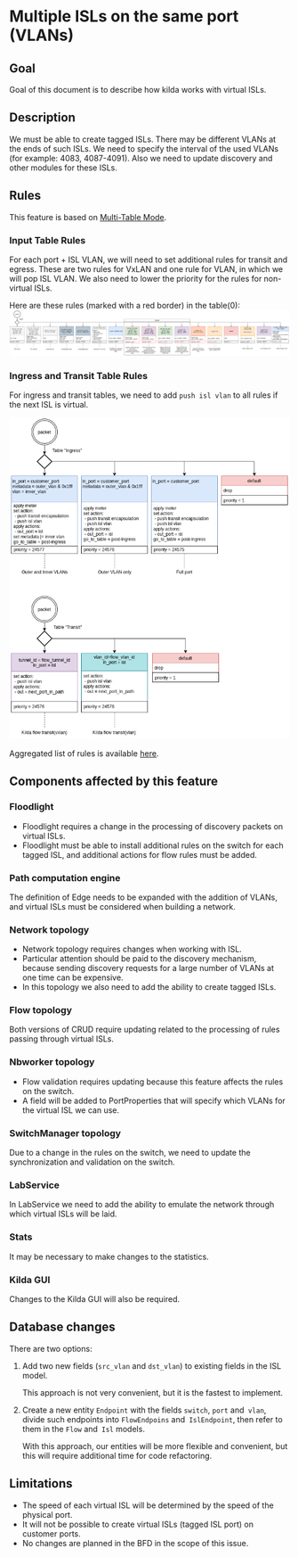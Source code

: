# Multiple ISLs on the same port (VLANs) 

## Goal 

Goal of this document is to describe how kilda works with virtual ISLs. 

## Description

We must be able to create tagged ISLs. There may be different VLANs at the ends of such ISLs. 
We need to specify the interval of the used VLANs (for example: 4083, 4087-4091). Also we need to 
update discovery and other modules for these ISLs.

## Rules

This feature is based on [Multi-Table Mode](../multi-table-pipelines/README.md).

### Input Table Rules

For each port + ISL VLAN, we will need to set additional rules for transit and egress. 
These are two rules for VxLAN and one rule for VLAN, in which we will pop ISL VLAN.
We also need to lower the priority for the rules for non-virtual ISLs.

Here are these rules (marked with a red border) in the table(0):
![Table_0](multi_isl_table_0.png "Table 0")

### Ingress and Transit Table Rules

For ingress and transit tables, we need to add `push isl vlan` to all rules if the next ISL is virtual.

 ![Table_Ingress_and_Transit](multi_isl_table_ingress_and_transit.png "Table Ingress and Transit")

Aggregated list of rules is available [here](multi_isl_tables.pdf).

## Components affected by this feature

### Floodlight

* Floodlight requires a change in the processing of discovery packets on virtual ISLs.
* Floodlight must be able to install additional rules on the switch for each tagged ISL, 
  and additional actions for flow rules must be added.

### Path computation engine

The definition of Edge needs to be expanded with the addition of VLANs, 
and virtual ISLs must be considered when building a network.

### Network topology

* Network topology requires changes when working with ISL.
* Particular attention should be paid to the discovery mechanism, 
  because sending discovery requests for a large number of VLANs at one time can be expensive.
* In this topology we also need to add the ability to create tagged ISLs.

### Flow topology

Both versions of CRUD require updating related to the processing of rules passing through virtual ISLs.

### Nbworker topology

* Flow validation requires updating because this feature affects the rules on the switch.
* A field will be added to PortProperties that will specify which VLANs for the virtual ISL we can use.

### SwitchManager topology

Due to a change in the rules on the switch, we need to update the synchronization and validation on the switch.

### LabService

In LabService we need to add the ability to emulate the network through which virtual ISLs will be laid.

### Stats

It may be necessary to make changes to the statistics.

### Kilda GUI

Changes to the Kilda GUI will also be required.

## Database changes

There are two options:
1. Add two new fields (`src_vlan` and `dst_vlan`) to existing fields in the ISL model.
   
   This approach is not very convenient, but it is the fastest to implement. 

2. Create a new entity `Endpoint` with the fields `switch`, `port` and` vlan`, 
   divide such endpoints into `FlowEndpoins` and` IslEndpoint`, 
   then refer to them in the `Flow` and` Isl` models.
   
   With this approach, our entities will be more flexible and convenient, 
   but this will require additional time for code refactoring.

## Limitations

* The speed of each virtual ISL will be determined by the speed of the physical port.
* It will not be possible to create virtual ISLs (tagged ISL port) on customer ports.
* No changes are planned in the BFD in the scope of this issue.

